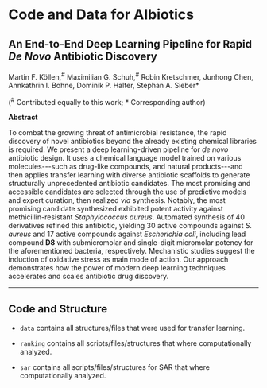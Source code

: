 # Code and Data for AIbiotics

## An End-to-End Deep Learning Pipeline for Rapid *De Novo* Antibiotic Discovery

Martin F. Köllen,<sup>#</sup> Maximilian G. Schuh,<sup>#</sup> Robin Kretschmer, Junhong Chen, Annkathrin I. Bohne, Dominik P. Halter, Stephan A. Sieber*

(<sup>#</sup> Contributed equally to this work; * Corresponding author)

**Abstract**

To combat the growing threat of antimicrobial resistance, the rapid discovery of novel antibiotics beyond the already existing chemical libraries is required.
We present a deep learning-driven pipeline for *de novo* antibiotic design. 
It uses a chemical language model trained on various molecules---such as drug-like compounds, and natural products---and then applies transfer learning with diverse antibiotic scaffolds to generate structurally unprecedented antibiotic candidates.
The most promising and accessible candidates are selected through the use of predictive models and expert curation, then realized *via* synthesis.
Notably, the most promising candidate synthesized exhibited potent activity against methicillin-resistant *Staphylococcus aureus*.
Automated synthesis of 40 derivatives refined this antibiotic, yielding 30 active compounds against *S. aureus* and 17 active compounds against *Escherichia coli*, including lead compound **D8** with submicromolar and single-digit micromolar potency for the aforementioned bacteria, respectively.
Mechanistic studies suggest the induction of oxidative stress as main mode of action. 
Our approach demonstrates how the power of modern deep learning techniques accelerates and scales antibiotic drug discovery.

---

## Code and Structure

- `data` contains all structures/files that were used for transfer learning.

- `ranking` contains all scripts/files/structures that where computationally analyzed. 

- `sar` contains all scripts/files/structures for SAR that where computationally analyzed. 
